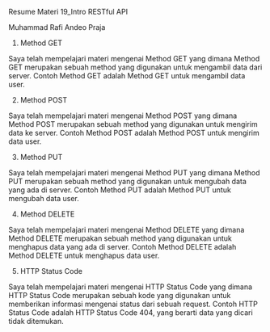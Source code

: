 Resume Materi 19_Intro RESTful API

Muhammad Rafi Andeo Praja

1. Method GET

Saya telah mempelajari materi mengenai Method GET yang dimana Method GET merupakan sebuah method yang digunakan untuk mengambil data dari server. Contoh Method GET adalah Method GET untuk mengambil data user.

2. Method POST

Saya telah mempelajari materi mengenai Method POST yang dimana Method POST merupakan sebuah method yang digunakan untuk mengirim data ke server. Contoh Method POST adalah Method POST untuk mengirim data user.

3. Method PUT

Saya telah mempelajari materi mengenai Method PUT yang dimana Method PUT merupakan sebuah method yang digunakan untuk mengubah data yang ada di server. Contoh Method PUT adalah Method PUT untuk mengubah data user.

4. Method DELETE

Saya telah mempelajari materi mengenai Method DELETE yang dimana Method DELETE merupakan sebuah method yang digunakan untuk menghapus data yang ada di server. Contoh Method DELETE adalah Method DELETE untuk menghapus data user.

5. HTTP Status Code

Saya telah mempelajari materi mengenai HTTP Status Code yang dimana HTTP Status Code merupakan sebuah kode yang digunakan untuk memberikan informasi mengenai status dari sebuah request. Contoh HTTP Status Code adalah HTTP Status Code 404, yang berarti data yang dicari tidak ditemukan.
